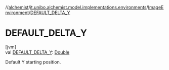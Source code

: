 //[alchemist](../../../index.md)/[it.unibo.alchemist.model.implementations.environments](../index.md)/[ImageEnvironment](index.md)/[DEFAULT_DELTA_Y](-d-e-f-a-u-l-t_-d-e-l-t-a_-y.md)

# DEFAULT_DELTA_Y

[jvm]\
val [DEFAULT_DELTA_Y](-d-e-f-a-u-l-t_-d-e-l-t-a_-y.md): [Double](https://kotlinlang.org/api/latest/jvm/stdlib/kotlin/-double/index.html)

Default Y starting position.
